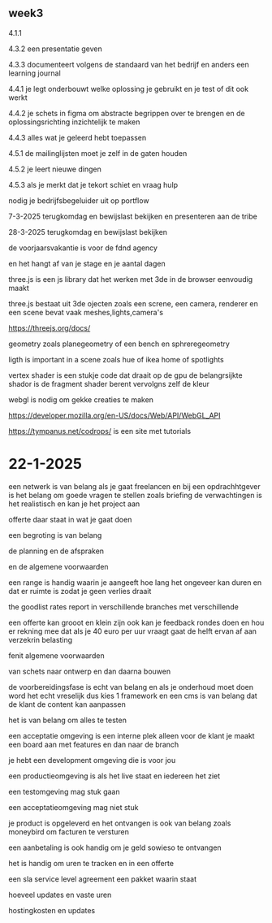 <h2 id="week1">week3</h2>
<section>
<p>
4.1.1 

4.3.2 een presentatie geven 

4.3.3 documenteert volgens de standaard van het bedrijf en anders een learning journal


4.4.1 je legt onderbouwt welke oplossing je gebruikt en je test of dit ook werkt

4.4.2 je schets in figma om abstracte begrippen over te brengen en de oplossingsrichting inzichtelijk te maken

4.4.3 alles wat je geleerd hebt toepassen 

4.5.1 de mailinglijsten moet je zelf in de gaten houden 

4.5.2 je leert nieuwe dingen

4.5.3 als je merkt dat je tekort schiet en vraag hulp 
</p>

<p>
nodig je bedrijfsbegeluider uit op portflow



7-3-2025 terugkomdag en bewijslast bekijken en presenteren aan de tribe


28-3-2025 terugkomdag en bewijslast bekijken 

de voorjaarsvakantie is voor de fdnd agency 

en het hangt af van je stage en je aantal dagen 






</p>


<p>
three.js is een js library dat het werken met 3de in de browser eenvoudig maakt

three.js bestaat uit 3de ojecten zoals een screne, een camera, renderer en 
een scene bevat vaak meshes,lights,camera's 

https://threejs.org/docs/ 

geometry zoals planegeometry of een bench en sphreregeometry 

ligth is important in a scene zoals hue of ikea home of spotlights

vertex shader is een stukje code dat draait op de gpu 
de belangrsijkte shador is de fragment shader berent vervolgns zelf de kleur 

webgl is nodig om gekke creaties te maken 

https://developer.mozilla.org/en-US/docs/Web/API/WebGL_API 

https://tympanus.net/codrops/ is een site met tutorials 



</p>
</section>


<h1>22-1-2025</h1>
<section>

<p>
    een netwerk is van belang als je gaat freelancen en bij een 
opdrachhtgever is het belang om goede vragen te stellen zoals
briefing de verwachtingen is het realistisch en kan je het project aan


</p>

<p>
offerte daar staat in wat je gaat doen

een begroting is van belang

de planning en de afspraken 

en de algemene voorwaarden 

een range is handig waarin je aangeeft hoe lang het ongeveer kan duren 
en dat er ruimte is zodat je geen verlies draait 

the goodlist rates report in verschillende branches met verschillende 



</p>

<p>
een offerte kan grooot en klein zijn ook kan je feedback rondes doen
en hou er rekning mee dat als je 40 euro per uur vraagt gaat de helft ervan af aan verzekrin belasting 



</p>


<p>
fenit algemene voorwaarden 

van schets naar ontwerp en dan daarna bouwen 

de voorbereidingsfase is echt van belang en als je onderhoud
moet doen word het echt vreselijk dus kies 1 framework
en een cms is van belang dat de klant de content kan aanpassen 

het is van belang om alles te testen 

een acceptatie omgeving is een interne plek alleen voor de klant
je maakt een board aan met features en dan naar de branch 



je hebt een development omgeving die is voor jou

een productieomgeving is als het live staat en iedereen het ziet 

een testomgeving mag stuk gaan 

een acceptatieomgeving mag niet stuk 





</p>


<p>
je product is opgeleverd en het ontvangen is ook van belang zoals moneybird om facturen te versturen

een aanbetaling is ook handig om je geld sowieso te ontvangen 

het is handig om uren te tracken en in een offerte 

</p>


een sla service level agreement een pakket waarin staat 

hoeveel updates en vaste uren 

hostingkosten en updates 


</section>